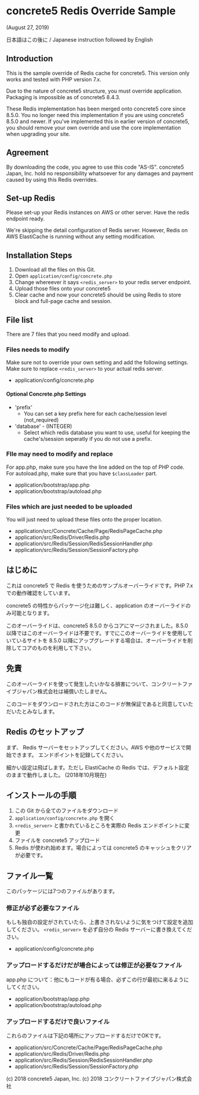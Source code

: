 # concrete5 Redis Override Sample

(August 27, 2019)

日本語はこの後に / Japanese instruction followed by English

## Introduction

This is the sample override of Redis cache for concrete5. This version only works and tested with PHP version 7.x.

Due to the nature of concrete5 structure, you must override application. Packaging is impossible as of concrete5 8.4.3.

These Redis implementation has been merged onto concrete5 core since 8.5.0. You no longer need this implementation if you are using concrete5 8.5.0 and newer. If you've implemented this in earlier version of concrete5, you should remove your own override and use the core implementation when upgrading your site.

## Agreement

By downloading the code, you agree to use this code "AS-IS". concrete5 Japan, Inc. hold no responsibility whatsoever for any damages and payment caused by using this Redis overrides.

## Set-up Redis

Please set-up your Redis instances on AWS or other server.
Have the redis endpoint ready.

We're skipping the detail configuration of Redis server. However, Redis on AWS ElastiCache is running without any setting modification.

## Installation Steps

1. Download all the files on this Git.
1. Open `application/config/concrete.php` 
1. Change whereever it says `<redis_server>` to
 your redis server endpoint.
1. Upload those files onto your concrete5
1. Clear cache and now your concrete5 should be using Redis to store block and full-page cache and session.


## File list

There are 7 files that you need modify and upload.

### Files needs to modify

Make sure not to override your own setting and add the following settings. Make sure to replace `<redis_server>` to your actual redis server.

- application/config/concrete.php

#### Optional Concrete.php Settings

- 'prefix'
    - You can set a key prefix here for each cache/session level (not_required)
- 'database' - (INTEGER)
    - Select which redis database you want to use, useful for keeping the cache's/session seperatly if you do not use a prefix.

### FIle may need to modify and replace

For app.php, make sure you have the line added on the top of PHP code.
For autoload.php, make sure that you have `$classLoader` part.

- application/bootstrap/app.php
- application/bootstrap/autoload.php

### Files which are just needed to be uploaded

You will just need to upload these files onto the proper location.

- application/src/Concrete/Cache/Page/RedisPageCache.php
- application/src/Redis/Driver/Redis.php
- application/src/Redis/Session/RedisSessionHandler.php
- application/src/Redis/Session/SessionFactory.php

## はじめに

これは concrete5 で Redis を使うためのサンプルオーバーライドです。PHP 7.x での動作確認をしています。

concrete5 の特性からパッケージ化は難しく、application のオーバーライドのみ可能となります。

このオーバーライドは、concrete5 8.5.0 からコアにマージされました。8.5.0 以降ではこのオーバーライドは不要です。すでにこのオーバーライドを使用していているサイトを 8.5.0 以降にアップグレードする場合は、オーバーライドを削除してコアのものを利用して下さい。

## 免責

このオーバーライドを使って発生したいかなる損害について、コンクリートファイブジャパン株式会社は補償いたしません。

このコードをダウンロードされた方はこのコードが無保証であると同意していただいたとみなします。

## Redis のセットアップ

まず、 Redis サーバーをセットアップしてください。AWS や他のサービスで開始できます。
エンドポイントを記録してください。

細かい設定は飛ばします。ただし ElastiCache の Redis では、デフォルト設定のままで動作しました。 (2018年10月現在)

## インストールの手順

1. この Git から全てのファイルをダウンロード
1. `application/config/concrete.php` を開く
1. `<redis_server>` と書かれているところを実際の Redis エンドポイントに変更
1. ファイルを concrete5 アップロード
1. Redis が使われ始めます。場合によっては concrete5 のキャッシュをクリアが必要です。


## ファイル一覧

このパッケージには7つのファイルがあります。

### 修正が必ず必要なファイル

もしも独自の設定がされていたら、上書きされないように気をつけて設定を追加してください。 `<redis_server>` を必ず自分の Redis サーバーに書き換えてください。

- application/config/concrete.php

### アップロードするだけだが場合によっては修正が必要なファイル

app.php について：他にもコードが有る場合、必ずこの行が最初に来るようにしてください。

- application/bootstrap/app.php
- application/bootstrap/autoload.php

### アップロードするだけで良いファイル

これらのファイルは下記の場所にアップロードするだけでOKです。

- application/src/Concrete/Cache/Page/RedisPageCache.php
- application/src/Redis/Driver/Redis.php
- application/src/Redis/Session/RedisSessionHandler.php
- application/src/Redis/Session/SessionFactory.php


(c) 2018 concrete5 Japan, Inc.
(c) 2018 コンクリートファイブジャパン株式会社
